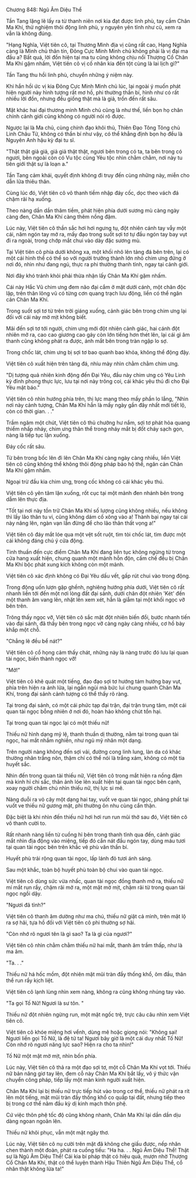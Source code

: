




Chương 848: Ngũ Âm Diệu Thể


Tần Tang lặng lẽ lấy ra từ thanh niên nơi kia đạt được linh phù, tay cầm Chân Ma Khí, thử nghiệm thôi động linh phù, y nguyên yên tĩnh như cũ, xem ra vẫn là không đúng.

"Hạng Nghĩa, Việt tiên cô, tại Thương Minh địa vị cũng rất cao, Hạng Nghĩa càng là Minh chủ thân tín, Đông Cực Minh Minh chủ không phải là vị đại ma đầu a? Bất quá, lời đồn hiện tại ma tu cũng không chịu nổi Thượng Cổ Chân Ma Khí gặm nhấm, Việt tiên cô vị cố nhân kia đến tột cùng là lai lịch gì?"

Tần Tang thu hồi linh phù, chuyển những ý niệm này.

Khi hắn hồi ức vị kia Đông Cực Minh Minh chủ lúc, lại ngoài ý muốn phát hiện người này hình tượng rất mơ hồ, phi thường thần bí, hình như có rất nhiều lời đồn, nhưng đều giống thật mà là giả, trốn đến rất sâu.

Mặt khác hai đại thương minh Minh chủ cũng là như thế, liền bọn họ chân chính cảnh giới cũng không có người nói rõ được.

Ngược lại là Ma chủ, cùng chính đạo khôi thủ, Thiên Đạo Tông Tông chủ Linh Châu Tử, không có thần bí như vậy, có thể khẳng định bọn họ đều là Nguyên Anh hậu kỳ đại tu sĩ.

"Thật thật giả giả, giả giả thật thật, ngươi bên trong có ta, ta bên trong có ngươi, bên ngoài còn có Vu tộc cùng Yêu tộc nhìn chằm chằm, nơi này tu tiên giới thật sự là loạn a."

Tần Tang cảm khái, quyết định không đi truy đến cùng những này, miễn cho dẫn lửa thiêu thân.

Cùng lúc đó, Việt tiên cô vô thanh tiềm nhập đáy cốc, dọc theo vách đá chậm rãi hạ xuống.

Theo nàng dần dần thâm tiềm, phát hiện phía dưới sương mù càng ngày càng đen, Chân Ma Khí càng thêm nồng đậm.

Lúc này, Việt tiên cô thần sắc hơi hơi ngưng tụ, đột nhiên cánh tay vẫy một cái, năm ngón tay mở ra, mấy đạo trong suốt sợi tơ tự đầu ngón tay bay vụt đi ra ngoài, trong chớp mắt chui vào dày đặc sương mù.

Tại Việt tiên cô phía dưới không xa, một khối nhô lên tảng đá bên trên, lại có một cái hình thể có thể so với người trưởng thành lớn nhỏ chim ưng đứng ở nơi đó, nhìn như đang ngủ, thực ra phi thường thanh tỉnh, ngay tại cảnh giới.

Nơi đây khó tránh khỏi phải thừa nhận lấy Chân Ma Khí gặm nhấm.

Cái này Hắc Vũ chim ưng đem não đại cắm ở mặt dưới cánh, một chân độc lập, trên thân lông vũ có từng cơn quang trạch lưu động, liền có thể ngăn cản Chân Ma Khí.

Trong suốt sợi tơ từ trên trời giáng xuống, cảnh giác bên trong chim ưng lại đối với cái này mờ mịt không biết.

Mãi đến sợi tơ tới người, chim ưng mới đột nhiên cảnh giác, hai cánh đột nhiên mở ra, cao cao giương cao gáy còn lớn tiếng hơn thét lên, lại cái gì âm thanh cũng không phát ra được, ánh mắt bên trong tràn ngập lo sợ.

Trong chốc lát, chim ưng bị sợi tơ bao quanh bao khỏa, không thể động đậy.

Việt tiên cô xuất hiện trên tảng đá, nhíu mày nhìn chằm chằm chim ưng.

"Dị tượng quả nhiên kinh động đến Đại Yêu, đầu này chim ưng có Yêu Linh kỳ đỉnh phong thực lực, lưu tại nơi này trông coi, cái khác yêu thú đi cho Đại Yêu mật báo."

Việt tiên cô nhìn hướng phía trên, thị lực mang theo mấy phần lo lắng, "Nhìn nơi này cảnh tượng, Chân Ma Khí hẳn là mấy ngày gần đây nhất mới tiết lộ, còn có thời gian. . ."

Trầm ngâm một chút, Việt tiên cô thủ chưởng hư nắm, sợi tơ phát hỏa quang thiểm nhấp nháy, chim ưng thân thể trong nháy mắt bị đốt cháy sạch gọn, nàng là tiếp tục lặn xuống.

Đáy cốc rất sâu.

Từ bên trong bốc lên đi lên Chân Ma Khí càng ngày càng nhiều, liền Việt tiên cô cũng không thể không thôi động pháp bảo hộ thể, ngăn cản Chân Ma Khí gặm nhấm.

Ngoại trừ đầu kia chim ưng, trong cốc không có cái khác yêu thú.

Việt tiên cô yên tâm lặn xuống, rốt cục tại một mảnh đen nhánh bên trong dẫm lên thực địa.

"Tốt tại nơi này tồn trữ Chân Ma Khí số lượng cũng không nhiều, nếu không thì lấy lão thân tu vi, cũng không dám cố xông vào a! Thành bại ngay tại cái này nâng lên, ngàn vạn lần đừng để cho lão thân thất vọng a!"

Việt tiên cô đáy mắt lóe qua một vệt sốt ruột, tìm tòi chốc lát, tìm được một cái không đáng chú ý cửa động.

Tinh thuần đến cực điểm Chân Ma Khí đang liên tục không ngừng từ trong cửa hang xuất hiện, chung quanh một mảnh hỗn độn, cấm chế đều bị Chân Ma Khí bộc phát xung kích không còn một mảnh.

Việt tiên cô xác định không có Đại Yêu dấu vết, gấp rút chui vào trong động.

Trong động uốn lượn gập ghềnh, nghiêng hướng phía dưới, Việt tiên cô rất nhanh liền tới đến một nơi lòng đất đại sảnh, dưới chân đột nhiên 'Két' đến một thanh âm vang lên, nhặt lên xem xét, hẳn là giẫm tại một khối ngọc vỡ bên trên.

Trông thấy ngọc vỡ, Việt tiên cô sắc mặt đột nhiên biến đổi, bước nhanh tiến vào đại sảnh, đã thấy bên trong ngọc vỡ càng ngày càng nhiều, cơ hồ bày khắp một chỗ.

"Chẳng lẽ đều bể nát?"

Việt tiên cô cổ họng cảm thấy chát, những này là nàng trước đó lưu lại quan tài ngọc, biến thành ngọc vỡ!

"Mở!"

Việt tiên cô khẽ quát một tiếng, đạo đạo sợi tơ hướng tám hướng bay vụt, phía trên hiện ra ánh lửa, lại ngắn ngủi mà bức lui chung quanh Chân Ma Khí, trong đại sảnh cảnh tượng có thể thấy rõ ràng.

Tại trong đại sảnh, có một cái phức tạp đại trận, đại trận trung tâm, một cái quan tài ngọc bỗng nhiên ở nơi đó, hoàn hảo không chút tổn hại.

Tại trong quan tài ngọc lại có một thiếu nữ!

Thiếu nữ hình dạng mỹ lệ, thanh thuần dị thường, nằm tại trong quan tài ngọc, hai mắt nhắm nghiền, như ngủ mỹ nhân một dạng.

Trên người nàng không đến sợi vải, đường cong linh lung, làn da có khác thường nhân trắng nõn, thậm chí có thể nói là trắng xám, không có một tia huyết sắc.

Nhìn đến trong quan tài thiếu nữ, Việt tiên cô trong mắt hiện ra nồng đậm mà kinh hỉ chi sắc, thân ảnh lóe lên xuất hiện tại quan tài ngọc bên cạnh, xoay người chăm chú nhìn thiếu nữ, thị lực si mê.

Nàng duỗi ra vỏ cây một dạng hai tay, vuốt ve quan tài ngọc, phảng phất tại vuốt ve thiếu nữ gương mặt, phi thường ôn nhu cùng cẩn thận.

Đặc biệt là khi nhìn đến thiếu nữ hơi hơi run run mũi thở sau đó, Việt tiên cô vô thanh cười to.

Rất nhanh nàng liền từ cuồng hỉ bên trong thanh tĩnh qua đến, cảnh giác mắt nhìn địa động vào miệng, tiếp đó cắn nát đầu ngón tay, dùng máu tươi tại quan tài ngọc bên trên khắc vẽ phù văn thần bí.

Huyết phù trải rộng quan tài ngọc, lấp lánh đỏ tươi ánh sáng.

Sau một khắc, toàn bộ huyết phù toàn bộ chui vào quan tài ngọc.

Việt tiên cô dùng sức vừa nhấc, quan tài ngọc đồng thanh mở ra, thiếu nữ mí mắt run rẩy, chậm rãi mở ra, một mặt mờ mịt, chậm rãi từ trong quan tài ngọc ngồi dậy.

"Ngươi đã tỉnh?"

Việt tiên cô thanh âm dường như ma chú, thiếu nữ giật cả mình, trên mặt lộ ra sợ hãi, tựa hồ đối với Việt tiên cô phi thường sợ hãi.

"Còn nhớ rõ ngươi tên là gì sao? Ta là gì của ngươi?"

Việt tiên cô nhìn chằm chằm thiếu nữ hai mắt, thanh âm trầm thấp, như là ma âm.

"Ta. . ."

Thiếu nữ há hốc mồm, đột nhiên mặt mũi tràn đầy thống khổ, ôm đầu, thân thể run rẩy kịch liệt.

Việt tiên cô lạnh lùng nhìn xem nàng, không ra cũng không nhúng tay vào.

"Ta gọi Tố Nữ! Ngươi là sư tôn. "

Thiếu nữ đột nhiên ngừng run, một mặt ngốc trệ, trực câu câu nhìn xem Việt tiên cô.

Việt tiên cô khóe miệng hơi vểnh, dùng mê hoặc giọng nói: "Không sai! Ngươi liền gọi Tố Nữ, là đệ tử ta! Ngươi bây giờ là một cái duy nhất Tố Nữ! Còn nhớ rõ ngươi năng lực sao? Hiện ra cho ta nhìn!"

Tố Nữ một mặt mờ mịt, nhìn bốn phía.

Lúc này, Việt tiên cô thả ra một đạo sợi tơ, một cỗ Chân Ma Khí vọt tới. Thiếu nữ bản năng giơ tay lên, đem cỗ này Chân Ma Khí bắt lấy, vô ý thức vận chuyển công pháp, tiếp lấy một màn kinh người xuất hiện.

Chân Ma Khí lại bị thiếu nữ trực tiếp hút vào trong cơ thể, thiếu nữ phát ra rít lên một tiếng, mặt mũi tràn đầy thống khổ co quắp tại đất, nhưng tiếp theo bị trong cơ thể năm đầu kỳ dị kinh mạch thôn phệ.

Cứ việc thôn phệ tốc độ cũng không nhanh, Chân Ma Khí lại dần dần dịu dàng ngoan ngoãn lên.

Thiếu nữ khôi phục, vẫn một mặt ngây thơ.

Lúc này, Việt tiên cô nụ cười trên mặt đã không che giấu được, nếp nhăn chen thành một đoàn, phát ra cuồng tiếu: "Ha ha. . . Ngũ Âm Diệu Thể! Thật sự là Ngũ Âm Diệu Thể! Cái kia bí pháp thật có hiệu quả, mượn nhờ Thượng Cổ Chân Ma Khí, thật có thể luyện thành Hậu Thiên Ngũ Âm Diệu Thể, cổ nhân thật không lừa ta!"




